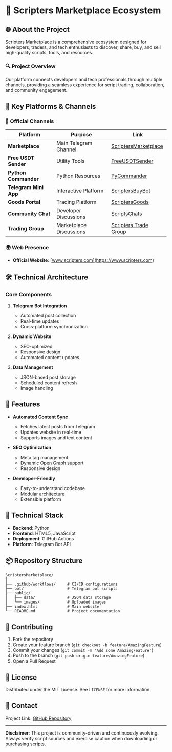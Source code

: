 # 🚀 Scripters Marketplace Ecosystem

## 🌐 About the Project

Scripters Marketplace is a comprehensive ecosystem designed for developers, traders, and tech enthusiasts to discover, share, buy, and sell high-quality scripts, tools, and resources.

### 🔍 Project Overview

Our platform connects developers and tech professionals through multiple channels, providing a seamless experience for script trading, collaboration, and community engagement.

## 🌟 Key Platforms & Channels

### 🤖 Official Channels

| Platform | Purpose | Link |
|----------|---------|------|
| **Marketplace** | Main Telegram Channel | [ScriptersMarketplace](https://t.me/ScriptersMarketplace) |
| **Free USDT Sender** | Utility Tools | [FreeUSDTSender](https://t.me/FreeUSDTSender) |
| **Python Commander** | Python Resources | [PyCommander](https://t.me/PyCommander) |
| **Telegram Mini App** | Interactive Platform | [ScriptersBuyBot](https://t.me/ScriptersBuyBot) |
| **Goods Portal** | Trading Platform | [ScriptersGoods](https://t.me/ScriptersGoods) |
| **Community Chat** | Developer Discussions | [ScriptsChats](https://t.me/ScriptsChats) |
| **Trading Group** | Marketplace Discussions | [Scripters Trade Group](https://t.me/+Dajub7ihxQc0NmI1) |

### 🌍 Web Presence

- **Official Website**: [www.scripters.com](https://www.scripters.com)

## 🛠 Technical Architecture

### Core Components

1. **Telegram Bot Integration**
   - Automated post collection
   - Real-time updates
   - Cross-platform synchronization

2. **Dynamic Website**
   - SEO-optimized
   - Responsive design
   - Automated content updates

3. **Data Management**
   - JSON-based post storage
   - Scheduled content refresh
   - Image handling

## 🚀 Features

- **Automated Content Sync**
  - Fetches latest posts from Telegram
  - Updates website in real-time
  - Supports images and text content

- **SEO Optimization**
  - Meta tag management
  - Dynamic Open Graph support
  - Responsive design

- **Developer-Friendly**
  - Easy-to-understand codebase
  - Modular architecture
  - Extensible platform

## 🔧 Technical Stack

- **Backend**: Python
- **Frontend**: HTML5, JavaScript
- **Deployment**: GitHub Actions
- **Platform**: Telegram Bot API

## 📦 Repository Structure

```
ScriptersMarketplace/
│
├── .github/workflows/     # CI/CD configurations
├── bot/                   # Telegram bot scripts
├── public/
│   ├── data/              # JSON data storage
│   └── images/            # Uploaded images
├── index.html             # Main website
└── README.md              # Project documentation
```

## 🤝 Contributing

1. Fork the repository
2. Create your feature branch (`git checkout -b feature/AmazingFeature`)
3. Commit your changes (`git commit -m 'Add some AmazingFeature'`)
4. Push to the branch (`git push origin feature/AmazingFeature`)
5. Open a Pull Request

## 📄 License

Distributed under the MIT License. See `LICENSE` for more information.

## 📧 Contact

Project Link: [GitHub Repository](https://github.com/rekt-developer/ScriptersMarketplace)

---

**Disclaimer**: This project is community-driven and continuously evolving. Always verify script sources and exercise caution when downloading or purchasing scripts.
